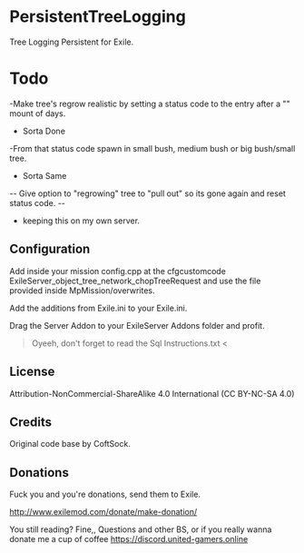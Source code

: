 # PersistentTreeLogging
Tree Logging Persistent for Exile.

# Todo
-Make tree's regrow realistic by setting a status code to the entry after a "" mount of days. 
- Sorta Done

-From that status code spawn in small bush, medium bush or big bush/small tree.
- Sorta Same

 -- Give option to "regrowing" tree to "pull out" so its gone again and reset status code. -- 
- keeping this on my own server. 

## Configuration

Add inside your mission config.cpp at the cfgcustomcode ExileServer_object_tree_network_chopTreeRequest and use the file provided inside MpMission/overwrites.

Add the additions from Exile.ini to your Exile.ini.

Drag the Server Addon to your ExileServer Addons folder and profit.

> Oyeeh, don't forget to read the Sql Instructions.txt <

## License
Attribution-NonCommercial-ShareAlike 4.0 International (CC BY-NC-SA 4.0)
## Credits
Original code base by CoftSock.

## Donations

Fuck you and you're donations, send them to Exile.

http://www.exilemod.com/donate/make-donation/


You still reading? Fine,, Questions and other BS, or if you really wanna donate me a cup of coffee https://discord.united-gamers.online
